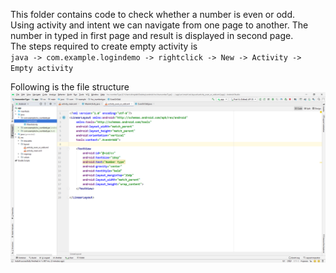 This folder contains code to check whether a number is even or odd. <br/>
Using activity and intent we can navigate from one page to another. The number in typed in first page and result is displayed in second page.<br/>
The steps required to create empty activity is <br/>
`java -> com.example.logindemo -> rightclick -> New -> Activity -> Empty activity`<br/>

Following is the file structure <br/>
![layout](layout.png)
